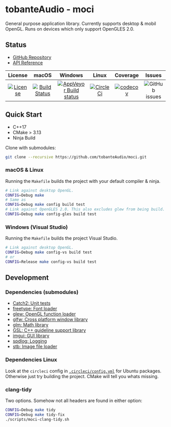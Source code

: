 # tobanteAudio - moci

General purpose application library. Currently supports desktop & mobil OpenGL. Runs on devices which only support OpenGLES 2.0.

## Status

- [GitHub Repository](https::/github.com/tobanteAudio/moci)
- [API Reference](https://tobanteaudio.github.io/moci/classes.html)

|                                                                 License                                                                 |                                                         macOS                                                         |                                                                 Windows                                                                 |                                                       Linux                                                       |                                                           Coverage                                                           |                                    Issues                                    |
| :-------------------------------------------------------------------------------------------------------------------------------------: | :-------------------------------------------------------------------------------------------------------------------: | :-------------------------------------------------------------------------------------------------------------------------------------: | :---------------------------------------------------------------------------------------------------------------: | :--------------------------------------------------------------------------------------------------------------------------: | :--------------------------------------------------------------------------: |
| [![License](https://img.shields.io/badge/License-BSD%202--Clause-orange.svg)](https://github.com/tobanteAudio/moci/blob/master/LICENSE) | [![Build Status](https://travis-ci.org/tobanteAudio/moci.svg?branch=master)](https://travis-ci.org/tobanteAudio/moci) | [![AppVeyor Build status](https://img.shields.io/appveyor/ci/tobanteAudio/moci.svg)](https://ci.appveyor.com/project/tobanteAudio/moci) | [![CircleCi](https://circleci.com/gh/tobanteAudio/moci.svg?style=svg)](https://circleci.com/gh/tobanteAudio/moci) | [![codecov](https://codecov.io/gh/tobanteAudio/moci/branch/master/graph/badge.svg)](https://codecov.io/gh/tobanteAudio/moci) | ![GitHub issues](https://img.shields.io/github/issues/tobanteAudio/moci.svg) |

## Quick Start

- C++17
- CMake > 3.13
- Ninja Build

Clone with submodules:

```sh
git clone --recursive https://github.com/tobanteAudio/moci.git
```

### macOS & Linux

Running the `Makefile` builds the project with your default compiler & ninja.

```sh
# Link against desktop OpenGL.
CONFIG=Debug make
# Same as
CONFIG=Debug make config build test
# Link against OpenGLES 2.0. This also excludes glew from being build.
CONFIG=Debug make config-gles build test
```

### Windows (Visual Studio)

Running the `Makefile` builds the project Visual Studio.

```sh
# Link against desktop OpenGL.
CONFIG=Debug make config-vs build test
# or
CONFIG=Release make config-vs build test
```

## Development

### Dependencies (submodules)

- [Catch2: Unit tests]()
- [freetype: Font loader]()
- [glew: OpenGL function loader]()
- [glfw: Cross platform window library]()
- [glm: Math library]()
- [GSL: C++ guideline support library]()
- [imgui: GUI library]()
- [spdlog: Logging]()
- [stb: Image file loader]()

### Dependencies Linux

Look at the `circleci` config in [`.circleci/config.yml`](https://github.com/tobanteAudio/moci/blob/master/.circleci/config.yml) for Ubuntu packages. Otherwise just try building the project. CMake will tell you whats missing.

### clang-tidy

Two options. Somehow not all headers are found in either option:

```sh
CONFIG=Debug make tidy
CONFIG=Debug make tidy-fix
./scripts/moci-clang-tidy.sh
```
